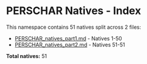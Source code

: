 # PERSCHAR Natives - Index

This namespace contains 51 natives split across 2 files:

- [PERSCHAR_natives_part1.md](PERSCHAR_natives_part1.md) - Natives 1-50
- [PERSCHAR_natives_part2.md](PERSCHAR_natives_part2.md) - Natives 51-51

**Total natives:** 51
